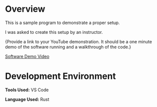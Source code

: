 # Overview

This is a sample program to demonstrate a proper setup.

I was asked to create this setup by an instructor.

{Provide a link to your YouTube demonstration.  It should be a one minute demo of the software running and a walkthrough of the code.}

[Software Demo Video](https://youtu.be/pGIx4itXlEs)

# Development Environment

**Tools Used:** VS Code

**Language Used:** Rust
